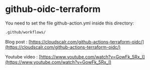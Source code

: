 # github-oidc-terraform

You need to set the file github-action.yml inside this directory:

```bash
.github/workflows/
```

Blog post : [https://cloudscalr.com/github-actions-terraform-oidc/](https://cloudscalr.com/github-actions-terraform-oidc/)

Youtube video : [https://www.youtube.com/watch?v=GowFk_5Rx_I](https://www.youtube.com/watch?v=GowFk_5Rx_I)
